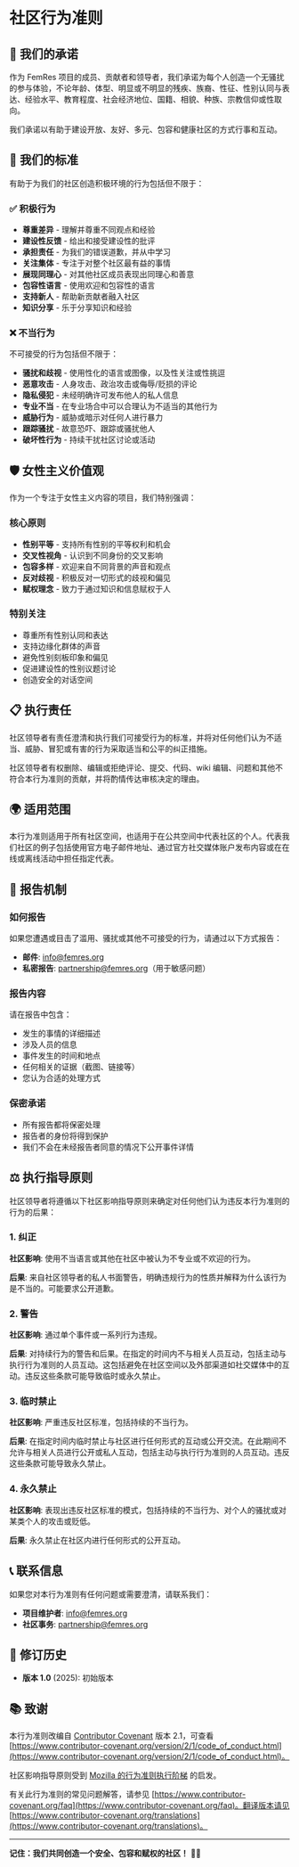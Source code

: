 # 社区行为准则

## 🤝 我们的承诺

作为 FemRes 项目的成员、贡献者和领导者，我们承诺为每个人创造一个无骚扰的参与体验，不论年龄、体型、明显或不明显的残疾、族裔、性征、性别认同与表达、经验水平、教育程度、社会经济地位、国籍、相貌、种族、宗教信仰或性取向。

我们承诺以有助于建设开放、友好、多元、包容和健康社区的方式行事和互动。

## 🌟 我们的标准

有助于为我们的社区创造积极环境的行为包括但不限于：

### ✅ 积极行为

- **尊重差异** - 理解并尊重不同观点和经验
- **建设性反馈** - 给出和接受建设性的批评
- **承担责任** - 为我们的错误道歉，并从中学习
- **关注集体** - 专注于对整个社区最有益的事情
- **展现同理心** - 对其他社区成员表现出同理心和善意
- **包容性语言** - 使用欢迎和包容性的语言
- **支持新人** - 帮助新贡献者融入社区
- **知识分享** - 乐于分享知识和经验

### ❌ 不当行为

不可接受的行为包括但不限于：

- **骚扰和歧视** - 使用性化的语言或图像，以及性关注或性挑逗
- **恶意攻击** - 人身攻击、政治攻击或侮辱/贬损的评论
- **隐私侵犯** - 未经明确许可发布他人的私人信息
- **专业不当** - 在专业场合中可以合理认为不适当的其他行为
- **威胁行为** - 威胁或暗示对任何人进行暴力
- **跟踪骚扰** - 故意恐吓、跟踪或骚扰他人
- **破坏性行为** - 持续干扰社区讨论或活动

## 🛡️ 女性主义价值观

作为一个专注于女性主义内容的项目，我们特别强调：

### 核心原则

- **性别平等** - 支持所有性别的平等权利和机会
- **交叉性视角** - 认识到不同身份的交叉影响
- **包容多样** - 欢迎来自不同背景的声音和观点
- **反对歧视** - 积极反对一切形式的歧视和偏见
- **赋权理念** - 致力于通过知识和信息赋权于人

### 特别关注

- 尊重所有性别认同和表达
- 支持边缘化群体的声音
- 避免性别刻板印象和偏见
- 促进建设性的性别议题讨论
- 创造安全的对话空间

## 📋 执行责任

社区领导者有责任澄清和执行我们可接受行为的标准，并将对任何他们认为不适当、威胁、冒犯或有害的行为采取适当和公平的纠正措施。

社区领导者有权删除、编辑或拒绝评论、提交、代码、wiki 编辑、问题和其他不符合本行为准则的贡献，并将酌情传达审核决定的理由。

## 🌍 适用范围

本行为准则适用于所有社区空间，也适用于在公共空间中代表社区的个人。代表我们社区的例子包括使用官方电子邮件地址、通过官方社交媒体账户发布内容或在在线或离线活动中担任指定代表。

## 🚨 报告机制

### 如何报告

如果您遭遇或目击了滥用、骚扰或其他不可接受的行为，请通过以下方式报告：

- **邮件**: info@femres.org
- **私密报告**: partnership@femres.org（用于敏感问题）

### 报告内容

请在报告中包含：

- 发生的事情的详细描述
- 涉及人员的信息
- 事件发生的时间和地点
- 任何相关的证据（截图、链接等）
- 您认为合适的处理方式

### 保密承诺

- 所有报告都将保密处理
- 报告者的身份将得到保护
- 我们不会在未经报告者同意的情况下公开事件详情

## ⚖️ 执行指导原则

社区领导者将遵循以下社区影响指导原则来确定对任何他们认为违反本行为准则的行为的后果：

### 1. 纠正

**社区影响**: 使用不当语言或其他在社区中被认为不专业或不欢迎的行为。

**后果**: 来自社区领导者的私人书面警告，明确违规行为的性质并解释为什么该行为是不当的。可能要求公开道歉。

### 2. 警告

**社区影响**: 通过单个事件或一系列行为违规。

**后果**: 对持续行为的警告和后果。在指定的时间内不与相关人员互动，包括主动与执行行为准则的人员互动。这包括避免在社区空间以及外部渠道如社交媒体中的互动。违反这些条款可能导致临时或永久禁止。

### 3. 临时禁止

**社区影响**: 严重违反社区标准，包括持续的不当行为。

**后果**: 在指定时间内临时禁止与社区进行任何形式的互动或公开交流。在此期间不允许与相关人员进行公开或私人互动，包括主动与执行行为准则的人员互动。违反这些条款可能导致永久禁止。

### 4. 永久禁止

**社区影响**: 表现出违反社区标准的模式，包括持续的不当行为、对个人的骚扰或对某类个人的攻击或贬低。

**后果**: 永久禁止在社区内进行任何形式的公开互动。

## 📞 联系信息

如果您对本行为准则有任何问题或需要澄清，请联系我们：

- **项目维护者**: info@femres.org
- **社区事务**: partnership@femres.org

## 🔄 修订历史

- **版本 1.0** (2025): 初始版本

## 📚 致谢

本行为准则改编自 [Contributor Covenant](https://www.contributor-covenant.org/) 版本 2.1，可查看 [https://www.contributor-covenant.org/version/2/1/code_of_conduct.html](https://www.contributor-covenant.org/version/2/1/code_of_conduct.html)。

社区影响指导原则受到 [Mozilla 的行为准则执行阶梯](https://github.com/mozilla/diversity) 的启发。

有关此行为准则的常见问题解答，请参见 [https://www.contributor-covenant.org/faq](https://www.contributor-covenant.org/faq)。翻译版本请见 [https://www.contributor-covenant.org/translations](https://www.contributor-covenant.org/translations)。

---

**记住：我们共同创造一个安全、包容和赋权的社区！** 🌈✨